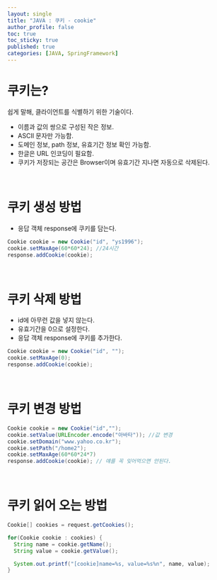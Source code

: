 ```yaml
---
layout: single
title: "JAVA : 쿠키 - cookie"
author_profile: false
toc: true
toc_sticky: true
published: true
categories: [JAVA, SpringFramework]
---
```


# 쿠키는?

<div class="notice--info">
쉽게 말해, 클라이언트를 식별하기 위한 기술이다.
</div>

* 이름과 값의 쌍으로 구성된 작은 정보.
* ASCII 문자만 가능함.
* 도메인 정보, path 정보, 유효기간 정보 확인 가능함.
* 한글은 URL 인코딩이 필요함.
* 쿠키가 저장되는 공간은 Browser이며 유효기간 지나면 자동으로 삭제된다.

<br>

# 쿠키 생성 방법

* 응답 객체 response에 쿠키를 담는다.

```java
Cookie cookie = new Cookie("id", "ys1996");
cookie.setMaxAge(60*60*24); //24시간
response.addCookie(cookie);
```

<br>

# 쿠키 삭제 방법

* id에 아무런 값을 넣지 않는다.
* 유효기간을 0으로 설정한다.
* 응답 객체 response에 쿠키를 추가한다.

```java
Cookie cookie = new Cookie("id", "");
cookie.setMaxAge(0);
response.addCookie(cookie);
```

<br>

# 쿠키 변경 방법

```java
Cookie cookie = new Cookie("id","");
cookie.setValue(URLEncoder.encode("아바타")); //값 변경
cookie.setDomain("www.yahoo.co.kr");
cookie.setPath("/home2");
cookie.setMaxAge(60*60*24*7)
response.addCookie(cookie); // 얘를 꼭 잊어먹으면 안된다.
```

<br>

# 쿠키 읽어 오는 방법

```java
Cookie[] cookies = request.getCookies();

for(Cookie cookie : cookies) {
  String name = cookie.getName();
  String value = cookie.getValue();

  System.out.printf("[cookie]name=%s, value=%s%n", name, value);
}
```